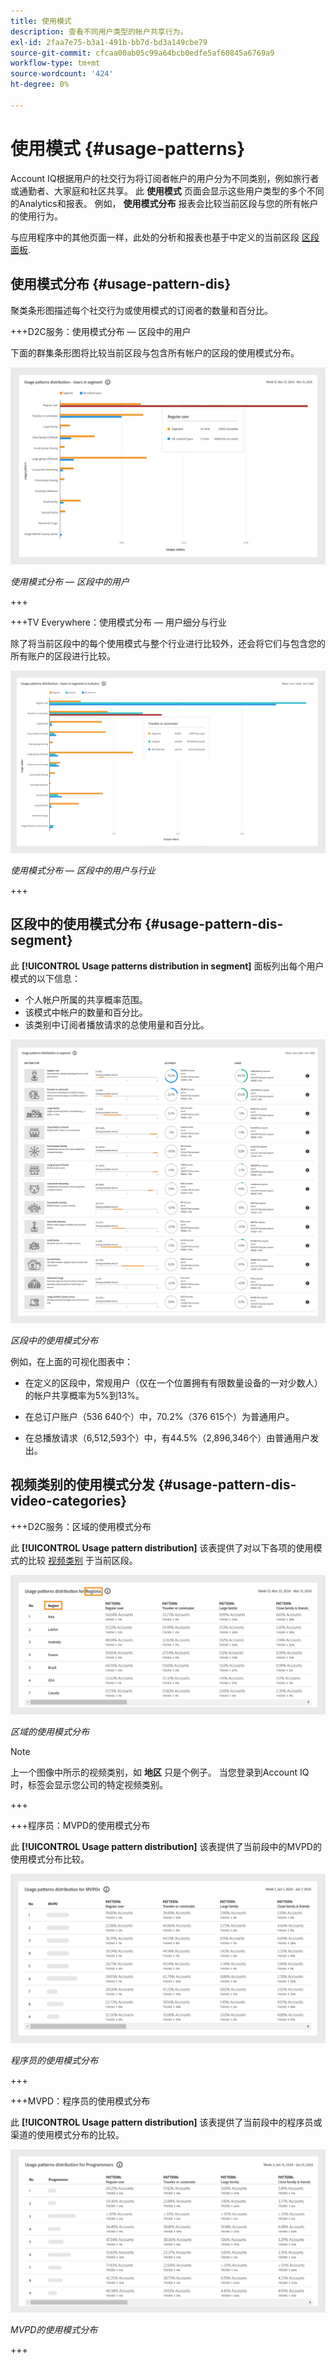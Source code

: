 ```yaml
---
title: 使用模式
description: 查看不同用户类型的帐户共享行为。
exl-id: 2faa7e75-b3a1-491b-bb7d-bd3a149cbe79
source-git-commit: cfcaa00ab05c99a64bcb0edfe5af60845a6769a9
workflow-type: tm+mt
source-wordcount: '424'
ht-degree: 0%

---
```


# 使用模式 {#usage-patterns}

Account IQ根据用户的社交行为将订阅者帐户的用户分为不同类别，例如旅行者或通勤者、大家庭和社区共享。 此 **使用模式** 页面会显示这些用户类型的多个不同的Analytics和报表。 例如， **使用模式分布** 报表会比较当前区段与您的所有帐户的使用行为。

与应用程序中的其他页面一样，此处的分析和报表也基于中定义的当前区段 [区段面板](/help/accountiq/segments-timeinterval.md).

## 使用模式分布 {#usage-pattern-dis}

聚类条形图描述每个社交行为或使用模式的订阅者的数量和百分比。

+++D2C服务：使用模式分布 — 区段中的用户

下面的群集条形图将比较当前区段与包含所有帐户的区段的使用模式分布。

![](assets/d2c-segment-users-industry.png)

*使用模式分布 — 区段中的用户*

+++

+++TV Everywhere：使用模式分布 — 用户细分与行业

除了将当前区段中的每个使用模式与整个行业进行比较外，还会将它们与包含您的所有账户的区段进行比较。

![](assets/segment-users-industry.png)

*使用模式分布 — 区段中的用户与行业*

+++

## 区段中的使用模式分布 {#usage-pattern-dis-segment}

此 **[!UICONTROL Usage patterns distribution in segment]** 面板列出每个用户模式的以下信息：

* 个人帐户所属的共享概率范围。
* 该模式中帐户的数量和百分比。
* 该类别中订阅者播放请求的总使用量和百分比。

![](assets/usage-pattern-segmentwise.png)

*区段中的使用模式分布*

例如，在上面的可视化图表中：

* 在定义的区段中，常规用户（仅在一个位置拥有有限数量设备的一对少数人）的帐户共享概率为5%到13%。

* 在总订户账户（536 640个）中，70.2%（376 615个）为普通用户。

* 在总播放请求（6,512,593个）中，有44.5%（2,896,346个）由普通用户发出。

## 视频类别的使用模式分发 {#usage-pattern-dis-video-categories}

+++D2C服务：区域的使用模式分布

此 **[!UICONTROL Usage pattern distribution]** 该表提供了对以下各项的使用模式的比较 [视频类别](product-concepts.md##video-category-def) 于当前区段。

![](assets/d2c-usage-patterns-regions.png)

*区域的使用模式分布*

>[!NOTE]
>
>上一个图像中所示的视频类别，如 **地区** 只是个例子。 当您登录到Account IQ时，标签会显示您公司的特定视频类别。

+++

+++程序员：MVPD的使用模式分布

此 **[!UICONTROL Usage pattern distribution]** 该表提供了当前段中的MVPD的使用模式分布比较。

![](assets/usage-patterns-mvpdwise.png)

*程序员的使用模式分布*

+++

+++MVPD：程序员的使用模式分布

此 **[!UICONTROL Usage pattern distribution]** 该表提供了当前段中的程序员或渠道的使用模式分布的比较。

![](assets/usage-patterns-programmerwise.png)

*MVPD的使用模式分布*

+++
